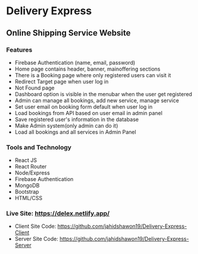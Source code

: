 
# Delivery Express
## Online Shipping Service Website

### Features

- Firebase Authentication (name, email, password)
- Home page contains header, banner, mainoffering sections 
- There is a Booking page where only registered users can visit it 
- Redirect Target page when user log in 
- Not Found page 
- Dashboard option is visible in the menubar when the user get registered 
- Admin can manage all bookings, add new service, manage service 
- Set user email on booking form default when user log in 
- Load bookings from API based on user email in admin panel 
- Save registered user's information in the database 
- Make Admin system(only admin can do it) 
- Load all bookings and all services in Admin Panel 


### Tools and Technology
   
- React JS 
- React Router 
- Node/Express 
- Firebase Authentication 
- MongoDB 
- Bootstrap 
- HTML/CSS 


### Live Site: https://delex.netlify.app/
- Client Site Code: https://github.com/jahidshawon19/Delivery-Express-Client
- Server Site Code: https://github.com/jahidshawon19/Delivery-Express-Server